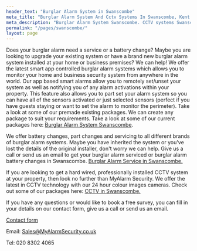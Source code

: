 ```yaml
---
header_text: "Burglar Alarm System in Swanscombe"
meta_title: "Burglar Alarm System And Cctv Systems In Swanscombe, Kent Da"
meta_description: "Burglar Alarm System Swanscombe. CCTV systems Swanscombe. Home Security Systems, Burglar Alarm Service Battery. Contact us for more information 020 8302 4065."
permalink: "/pages/swanscombe/"
layout: page
---
```


Does your burglar alarm need a service or a battery change? Maybe you are looking to upgrade your existing system or have a brand new burglar alarm system installed at your home or business premises? We can help! We offer the latest smart app controlled burglar alarm systems which allows you to monitor your home and business security system from anywhere in the world. Our app based smart alarms allow you to remotely set/unset your system as well as notifying you of any alarm activations within your property. This feature also allows you to part set your alarm system so you can have all of the sensors activated or just selected sensors (perfect if you have guests staying or want to set the alarm to monitor the perimeter). Take a look at some of our premade existing packages. We can create any package to suit your requirements. Take a look at some of our current packages here: [Burglar Alarm System Swanscombe](/categories/burglar-alarms/).

We offer battery changes, part changes and servicing to all different brands of burglar alarm systems. Maybe you have inherited the system or you\'ve lost the details of the original installer, don\'t worry we can help. Give us a call or send us an email to get your burglar alarm serviced or burglar alarm battery changes in Swanscombe. [Burglar Alarm Service in Swanscombe.](/categories/servicing-and-repairs/)

If you are looking to get a hard wired, professionally installed CCTV system at your property, then look no further than MyAlarm Security. We offer the latest in CCTV technology with our 24 hour colour images cameras. Check out some of our packages here: [CCTV in Swanscombe.](/categories/cctv/)

If you have any questions or would like to book a free survey, you can fill in your details on our contact form, give us a call or send us an email.

[Contact form](/contact/)

Email: Sales@MyAlarmSecurity.co.uk

Tel: 020 8302 4065